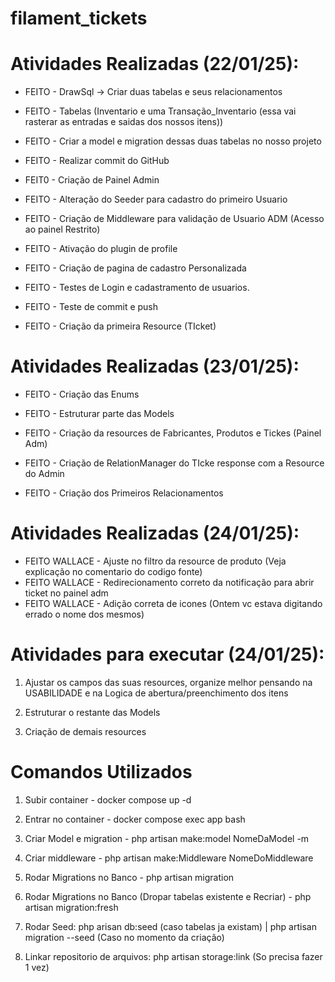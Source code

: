 # filament_tickets

# Atividades Realizadas (22/01/25):

-   FEITO - DrawSql -> Criar duas tabelas e seus relacionamentos

-   FEITO - Tabelas (Inventario e uma Transação_Inventario (essa vai rasterar as entradas e saidas dos nossos itens))

-   FEITO - Criar a model e migration dessas duas tabelas no nosso projeto

-   FEITO - Realizar commit do GitHub

-   FEIT0 - Criação de Painel Admin

-   FEITO - Alteração do Seeder para cadastro do primeiro Usuario

-   FEITO - Criação de Middleware para validação de Usuario ADM (Acesso ao painel Restrito)

-   FEITO - Ativação do plugin de profile

-   FEITO - Criação de pagina de cadastro Personalizada

-   FEITO - Testes de Login e cadastramento de usuarios.

-   FEITO - Teste de commit e push

-   FEITO - Criação da primeira Resource (TIcket)

# Atividades Realizadas (23/01/25):

-   FEITO - Criação das Enums

-   FEITO - Estruturar parte das Models

-   FEITO - Criação da resources de Fabricantes, Produtos e Tickes (Painel Adm)

-   FEITO - Criação de RelationManager do TIcke response com a Resource do Admin

-   FEITO - Criação dos Primeiros Relacionamentos

# Atividades Realizadas (24/01/25):

-   FEITO WALLACE - Ajuste no filtro da resource de produto (Veja explicação no comentario do codigo fonte)
-   FEITO WALLACE - Redirecionamento correto da notificação para abrir ticket no painel adm
-   FEITO WALLACE - Adição correta de icones (Ontem vc estava digitando errado o nome dos mesmos)

# Atividades para executar (24/01/25):

1. Ajustar os campos das suas resources, organize melhor pensando na USABILIDADE e na Logica de abertura/preenchimento dos itens

2. Estruturar o restante das Models

3. Criação de demais resources

# Comandos Utilizados

1. Subir container - docker compose up -d

2. Entrar no container - docker compose exec app bash

3. Criar Model e migration - php artisan make:model NomeDaModel -m

4. Criar middleware - php artisan make:Middleware NomeDoMiddleware

5. Rodar Migrations no Banco - php artisan migration

6. Rodar Migrations no Banco (Dropar tabelas existente e Recriar) - php artisan migration:fresh

7. Rodar Seed: php arisan db:seed (caso tabelas ja existam) | php artisan migration --seed (Caso no momento da criação)

8. Linkar repositorio de arquivos: php artisan storage:link (So precisa fazer 1 vez)
